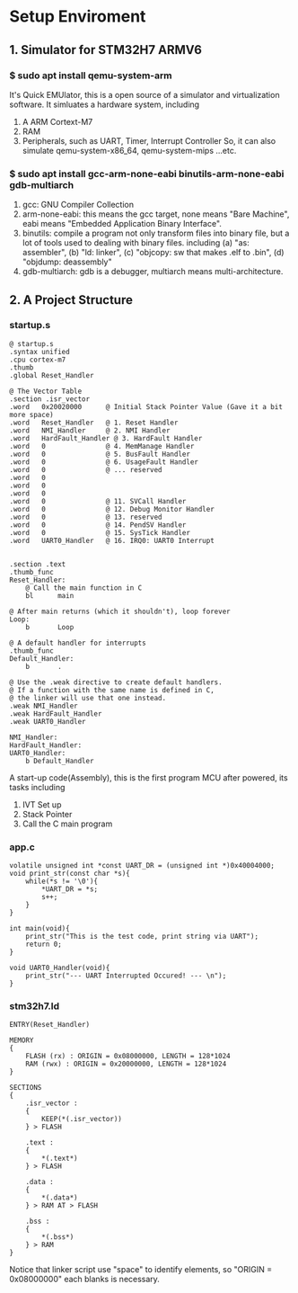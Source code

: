 # Setup Enviroment
## 1. Simulator for STM32H7 ARMV6
### $ sudo apt install qemu-system-arm
It's Quick EMUlator, this is a open source of a simulator and virtualization software.
It simluates a hardware system, including
1. A ARM Cortext-M7
2. RAM
3. Peripherals, such as UART, Timer, Interrupt Controller
So, it can also simulate qemu-system-x86_64, qemu-system-mips ...etc.

### $ sudo apt install gcc-arm-none-eabi binutils-arm-none-eabi gdb-multiarch
1. gcc: GNU Compiler Collection
2. arm-none-eabi: this means the gcc target, none means "Bare Machine", eabi means "Embedded Application Binary Interface".
3. binutils: compile a program not only transform files into binary file, but a lot of tools used to dealing with binary files. including (a) "as: assembler", (b) "ld: linker", (c) "objcopy: sw that makes .elf to .bin", (d) "objdump: deassembly"
4. gdb-multiarch: gdb is a debugger, multiarch means multi-architecture.

## 2. A Project Structure
### startup.s
    @ startup.s
    .syntax unified
    .cpu cortex-m7
    .thumb
    .global Reset_Handler
    
    @ The Vector Table
    .section .isr_vector
    .word   0x20020000      @ Initial Stack Pointer Value (Gave it a bit more space)
    .word   Reset_Handler   @ 1. Reset Handler
    .word   NMI_Handler     @ 2. NMI Handler
    .word   HardFault_Handler @ 3. HardFault Handler
    .word   0               @ 4. MemManage Handler
    .word   0               @ 5. BusFault Handler
    .word   0               @ 6. UsageFault Handler
    .word   0               @ ... reserved
    .word   0
    .word   0
    .word   0
    .word   0               @ 11. SVCall Handler
    .word   0               @ 12. Debug Monitor Handler
    .word   0               @ 13. reserved
    .word   0               @ 14. PendSV Handler
    .word   0               @ 15. SysTick Handler
    .word   UART0_Handler   @ 16. IRQ0: UART0 Interrupt
    
    
    .section .text
    .thumb_func
    Reset_Handler:
        @ Call the main function in C
        bl      main
    
    @ After main returns (which it shouldn't), loop forever
    Loop:
        b       Loop
    
    @ A default handler for interrupts
    .thumb_func
    Default_Handler:
        b       .
    
    @ Use the .weak directive to create default handlers.
    @ If a function with the same name is defined in C,
    @ the linker will use that one instead.
    .weak NMI_Handler
    .weak HardFault_Handler
    .weak UART0_Handler
    
    NMI_Handler:
    HardFault_Handler:
    UART0_Handler:
        b Default_Handler


A start-up code(Assembly), this is the first program MCU after powered, its tasks including
1. IVT Set up
2. Stack Pointer
3. Call the C main program
### app.c
    volatile unsigned int *const UART_DR = (unsigned int *)0x40004000;
    void print_str(const char *s){
	    while(*s != '\0'){
		    *UART_DR = *s;
		    s++;
	    }
    }

    int main(void){
	    print_str("This is the test code, print string via UART");
	    return 0;
    }

    void UART0_Handler(void){
	    print_str("--- UART Interrupted Occured! --- \n");
    }


### stm32h7.ld
    ENTRY(Reset_Handler)
    
    MEMORY
    {
    	FLASH (rx) : ORIGIN = 0x08000000, LENGTH = 128*1024
    	RAM (rwx) : ORIGIN = 0x20000000, LENGTH = 128*1024
    }
    
    SECTIONS
    {
    	.isr_vector :
    	{
    		KEEP(*(.isr_vector))
    	} > FLASH
    	
    	.text :
    	{
    		*(.text*)
    	} > FLASH
    	
    	.data :
    	{
    		*(.data*)
    	} > RAM AT > FLASH
    
    	.bss :
    	{
    		*(.bss*)
    	} > RAM
    }
Notice that linker script use "space" to identify elements, so "ORIGIN = 0x08000000" each blanks is necessary.
